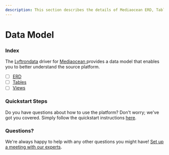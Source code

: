 ```yaml
---
description: This section describes the details of Mediaocean ERD, Tables, and Views.
---
```


# Data Model

### Index

The  [Lyftrondata](https://www.lyftrondata.com/) driver for [Mediaocean](https://www.lyftrondata.com/integration/mediaocean/)[ ](https://www.lyftrondata.com/integration/mediaocean/)provides a data model that enables you to better understand the source platform.

* [ ] [ERD](../../../marketing-analytics/mediaocean/data-model/erd.md)
* [ ] [Tables](../../../marketing-analytics/mediaocean/data-model/tables.md)
* [ ] [Views](../../../marketing-analytics/mediaocean/data-model/views.md)

### Quickstart Steps

Do you have questions about how to use the platform? Don't worry; we've got you covered. Simply follow the quickstart instructions [here](../../../../quickstart-steps.md).

### Questions? <a href="#questions" id="questions"></a>

We're always happy to help with any other questions you might have! [Set up a meeting with our experts](https://www.lyftrondata.com/book-a-meeting/).

